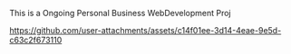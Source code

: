 This is a  Ongoing Personal Business WebDevelopment Proj 

https://github.com/user-attachments/assets/c14f01ee-3d14-4eae-9e5d-c63c2f673110



